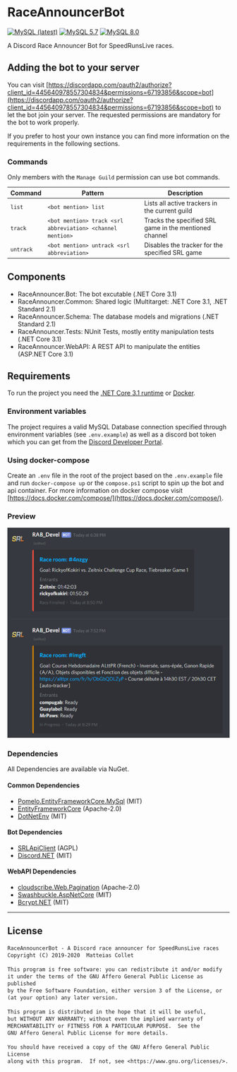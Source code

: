 ﻿# RaceAnnouncerBot

[![MySQL (latest)](<https://github.com/BitPatty/RaceAnnouncerBot/workflows/MySQL%20(latest)/badge.svg>)](https://github.com/BitPatty/RaceAnnouncerBot/actions)
[![MySQL 5.7](https://github.com/BitPatty/RaceAnnouncerBot/workflows/MySQL%205.7/badge.svg)](https://github.com/BitPatty/RaceAnnouncerBot/actions)
[![MySQL 8.0](https://github.com/BitPatty/RaceAnnouncerBot/workflows/MySQL%208.0/badge.svg)](https://github.com/BitPatty/RaceAnnouncerBot/actions)

A Discord Race Announcer Bot for SpeedRunsLive races.

## Adding the bot to your server

You can visit [https://discordapp.com/oauth2/authorize?client_id=445640978557304834&permissions=67193856&scope=bot](https://discordapp.com/oauth2/authorize?client_id=445640978557304834&permissions=67193856&scope=bot) to let the bot join your server. The requested permissions are mandatory for the bot to work properly.

If you prefer to host your own instance you can find more information on the requirements in the following sections.

### Commands

Only members with the `Manage Guild` permission can use bot commands.

| Command   | Pattern                                                    | Description                                            |
| --------- | ---------------------------------------------------------- | ------------------------------------------------------ |
| `list`    | `<bot mention> list`                                       | Lists all active trackers in the current guild         |
| `track`   | `<bot mention> track <srl abbreviation> <channel mention>` | Tracks the specified SRL game in the mentioned channel |
| `untrack` | `<bot mention> untrack <srl abbreviation>`                 | Disables the tracker for the specified SRL game        |

## Components

- RaceAnnouncer.Bot: The bot excutable (.NET Core 3.1)
- RaceAnnouncer.Common: Shared logic (Multitarget: .NET Core 3.1, .NET Standard 2.1)
- RaceAnnouncer.Schema: The database models and migrations (.NET Standard 2.1)
- RaceAnnouncer.Tests: NUnit Tests, mostly entity manipulation tests (.NET Core 3.1)
- RaceAnnouncer.WebAPI: A REST API to manipulate the entities (ASP.NET Core 3.1)

## Requirements

To run the project you need the [.NET Core 3.1 runtime](https://dotnet.microsoft.com/download/dotnet-core/3.1) or [Docker](https://www.docker.com/).

### Environment variables

The project requires a valid MySQL Database connection specified through environment variables (see `.env.example`) as well as a discord bot token which you can get from the [Discord Developer Portal](https://discordapp.com/developers).

### Using docker-compose

Create an `.env` file in the root of the project based on the `.env.example` file and run `docker-compose up` or the `compose.ps1` script to spin up the bot and api container. For more information on docker compose visit [https://docs.docker.com/compose/](https://docs.docker.com/compose/).

### Preview

<p align="center">
  <img src="https://github.com/BitPatty/RaceAnnouncerBot/raw/master/preview.png" />
</p>

### Dependencies

All Dependencies are available via NuGet.

#### Common Dependencies

- [Pomelo.EntityFrameworkCore.MySql](https://github.com/PomeloFoundation/Pomelo.EntityFrameworkCore.MySql) (MIT)
- [EntityFrameworkCore](https://github.com/dotnet/efcore) (Apache-2.0)
- [DotNetEnv](https://github.com/tonerdo/dotnet-env) (MIT)

#### Bot Dependencies

- [SRLApiClient](https://github.com/BitPatty/SRLApiClient) (AGPL)
- [Discord.NET](https://github.com/discord-net/Discord.Net) (MIT)

#### WebAPI Dependencies

- [cloudscribe.Web.Pagination](https://github.com/cloudscribe/cloudscribe.Web.Pagination) (Apache-2.0)
- [Swashbuckle.AspNetCore](https://github.com/domaindrivendev/Swashbuckle.AspNetCore) (MIT)
- [Bcrypt.NET](https://github.com/BcryptNet/bcrypt.net) (MIT)

---

## License

```
RaceAnnouncerBot - A Discord race announcer for SpeedRunsLive races
Copyright (C) 2019-2020  Matteias Collet

This program is free software: you can redistribute it and/or modify
it under the terms of the GNU Affero General Public License as published
by the Free Software Foundation, either version 3 of the License, or
(at your option) any later version.

This program is distributed in the hope that it will be useful,
but WITHOUT ANY WARRANTY; without even the implied warranty of
MERCHANTABILITY or FITNESS FOR A PARTICULAR PURPOSE.  See the
GNU Affero General Public License for more details.

You should have received a copy of the GNU Affero General Public License
along with this program.  If not, see <https://www.gnu.org/licenses/>.
```
